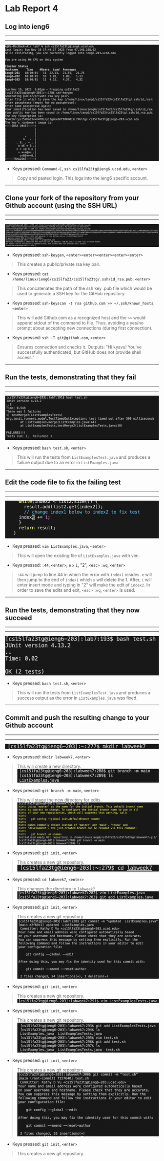 # Lab Report 4
## Log into ieng6
---
---
![Image](logieng6.png)
- Keys pressed: `Command-C`, `ssh cs15lfa23tg@ieng6.ucsd.edu`, `<enter>`
> Copy and pasted login. This logs into the ieng6 specific account.

---
## Clone your fork of the repository from your Github account (using the SSH URL)
---
---
![Image](sshurl.png)
- Keys pressed: `ssh-keygen`, `<enter><enter><enter><enter><enter>`
> This creates a public/private rsa key pair.
- Keys pressed: `cat /home/linux/ieng6/cs15lfa23/cs15lfa23tg/.ssh/id_rsa.pub`, `<enter>`
> This concatenates the path of the ssh key .pub file which would be used to generate a SSH key for the GitHub repository.
- Keys pressed: `ssh-keyscan -t rsa github.com >> ~/.ssh/known_hosts`, `<enter>`
> This will add Github.com as a recognized host and the `>>` would append stdout of the command to file. Thus, avoiding a yes/no prompt about accepting new connections (during first connection).
- Keys pressed: `ssh -T git@github.com`, `<enter>`
> Ensures connection and checks it. Outputs: "Hi kyavu! You've successfully authenticated, but GitHub does not provide shell access."

---
## Run the tests, demonstrating that they fail
---
---
![Image](fail.png)
- Keys pressed: `bash test.sh`, `<enter>`
> This will run the tests from `ListExamplesTest.java` and produces a failure output due to an error in `ListExamples.java`

---
## Edit the code file to fix the failing test
---
---
![Image](edit.png)
- Keys pressed: `vim ListExamples.java`, `<enter>`
> This will open the existing file of `ListExamples.java` with vim.
- Keys pressed: `:44`, `<enter>`, `e` `x` `i`, "2", `<esc>` `:wq`, `<enter>`
> `:44` will jump to line 44 in which the error with `index1` resides. `e` will then jump to the end of `index1` which `x` will delete the 1. After, `i` will enter insert mode and typing in "2" will make the edit of `index2`. In order to save the edits and exit, `<esc>` `:wq`, `<enter>` is used.

---
## Run the tests, demonstrating that they now succeed
---
---
![Image](success.png)
- Keys pressed: `bash test.sh`, `<enter>`
> This will run the tests from `ListExamplesTest.java` and produces a success output as the error in `ListExamples.java` was fixed.
---
## Commit and push the resulting change to your Github account
---
---
![Image](mkdirlabweek7.png)
- Keys pressed: `mkdir labweek7`, `<enter>`
> This will create a new directory.
![Image](branch.png)
- Keys pressed: `git branch -m main`, `<enter>`
> This will stage the new directory for edits.
![Image](gitinit.png)
- Keys pressed: `git init`, `<enter>`
> This creates a new git repository.
![Image](cddir.png)
- Keys pressed: `cd labweek7`, `<enter>`
> This changes the directory to `labweek7`
![Image](vimaddlistexam.png)
- Keys pressed: `git init`, `<enter>`
> This creates a new git repository.
![Image](committestexam.png)
- Keys pressed: `git init`, `<enter>`
> This creates a new git repository.
![Image](vimlisttest.png)
- Keys pressed: `git init`, `<enter>`
> This creates a new git repository.
![Image](addtests.png)
- Keys pressed: `git init`, `<enter>`
> This creates a new git repository.
![Image](committest.png)
- Keys pressed: `git init`, `<enter>`
> This creates a new git repository.
